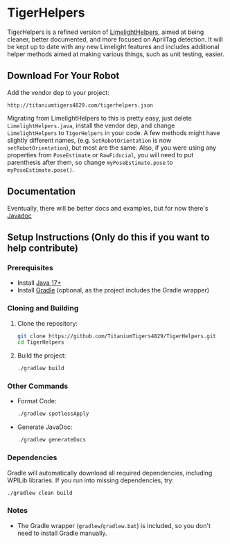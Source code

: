 # TigerHelpers

TigerHelpers is a refined version of [LimelightHelpers](https://github.com/LimelightVision/limelightlib-wpijava), aimed at being cleaner, better documented, and more focused on AprilTag detection. It will be kept up to date with any new Limelight features and includes additional helper methods aimed at making various things, such as unit testing, easier.

## Download For Your Robot

Add the vendor dep to your project: 
```
http://titaniumtigers4829.com/tigerhelpers.json
```
Migrating from LimelightHelpers to this is pretty easy, just delete `LimelightHelpers.java`, install the vendor dep, and change `LimelightHelpers` to `TigerHelpers` in your code. A few methods might have slightly different names, (e.g. `SetRobotOrientation` is now `setRobotOrientation`), but most are the same. Also, if you were using any properties from `PoseEstimate` or `RawFiducial`, you will need to put parenthesis after them, so change `myPoseEstimate.pose` to `myPoseEstimate.pose()`.  

## Documentation

Eventually, there will be better docs and examples, but for now there's [Javadoc](http://titaniumtigers4829.com/TigerHelpers/index.html)

## Setup Instructions (Only do this if you want to help contribute)

### Prerequisites
- Install [Java 17+](https://adoptium.net/)
- Install [Gradle](https://gradle.org/) (optional, as the project includes the Gradle wrapper)

### Cloning and Building
1. Clone the repository:
   ```sh
   git clone https://github.com/TitaniumTigers4829/TigerHelpers.git
   cd TigerHelpers
   ```
2. Build the project:
   ```sh
   ./gradlew build
   ```
### Other Commands
- Format Code:
   ```sh
   ./gradlew spotlessApply
   ```
- Generate JavaDoc:
   ```sh
   ./gradlew generateDocs
   ```

### Dependencies
Gradle will automatically download all required dependencies, including WPILib libraries. If you run into missing dependencies, try:
```sh
./gradlew clean build
```

### Notes
- The Gradle wrapper (`gradlew`/`gradlew.bat`) is included, so you don't need to install Gradle manually.
